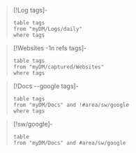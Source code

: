 
> [!Log tags]-
> ```dataview
> table tags
> from "myDM/Logs/daily"
> where tags
> ```

> [!Websites -1n refs tags]-
> ```dataview
> table tags
> from "myDM/captured/Websites"
> where tags
> ```

> [!Docs --google tags]-
> ```dataview
> table tags
> from "myDM/Docs" and !#area/sw/google
> where tags
> ```

> [!sw/google]-
> ```dataview
> table
> from "myDM/Docs" and #area/sw/google



